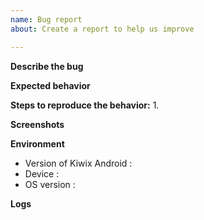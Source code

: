 ```yaml
---
name: Bug report
about: Create a report to help us improve

---
```


<!-- Checklist for reporting a bug
- Check the issue tracker. The issue you have may have already been reported.
- Ensure you have tested the latest developers version.
-->

**Describe the bug**
<!-- A clear and concise description of what the bug is. -->

**Expected behavior**
<!-- A clear and concise description of what you expected to happen. -->

**Steps to reproduce the behavior:**
1. 
<!--
2. Click on '....'
3. Scroll down to '....'
4. See error 
-->

**Screenshots**
<!-- If applicable, add screenshots to help explain your problem otherwise delete this heading. -->

**Environment**
- Version of Kiwix Android : 
- Device : 
- OS version : 

**Logs**
<!-- If applicable, add logs to help the developers in identifying your problem otherwise delete this heading. -->
